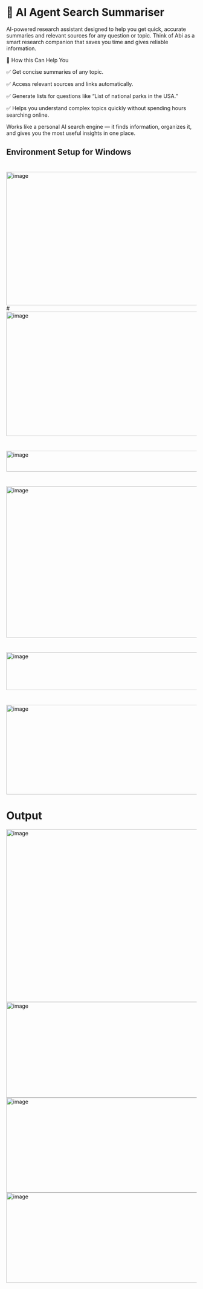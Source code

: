 # 🤖 AI Agent Search Summariser 

AI-powered research assistant designed to help you get quick, accurate summaries and relevant sources for any question or topic. Think of Abi as a smart research companion that saves you time and gives reliable information.

🔹 How this Can Help You

✅ Get concise summaries of any topic.

✅ Access relevant sources and links automatically.

✅ Generate lists for questions like “List of national parks in the USA.”

✅ Helps you understand complex topics quickly without spending hours searching online.

Works like a personal AI search engine — it finds information, organizes it, and gives you the most useful insights in one place.


## Environment Setup for Windows 

#
<img width="699" height="353" alt="image" src="https://github.com/user-attachments/assets/3716dbea-c387-43bd-89b1-6fd4b69d3156" />
#

<img width="778" height="329" alt="image" src="https://github.com/user-attachments/assets/359a208c-caf5-4e65-9337-bc85014f27d2" />

#

<img width="1019" height="55" alt="image" src="https://github.com/user-attachments/assets/51ade13d-e058-4647-9831-68b363e8827d" />

#

<img width="1841" height="400" alt="image" src="https://github.com/user-attachments/assets/ece1b0a7-785e-4ead-8301-cebc926d1c78" />

#

<img width="945" height="100" alt="image" src="https://github.com/user-attachments/assets/3503cce3-e7ec-44bf-9d37-83df5233b312" />

#

<img width="665" height="237" alt="image" src="https://github.com/user-attachments/assets/c7c5e7a8-c846-4e46-8882-5f821e9e0fbd" />


# Output
<img width="975" height="457" alt="image" src="https://github.com/user-attachments/assets/9ea410d9-7cd6-432d-a104-d1634d7ae878" />


<img width="975" height="253" alt="image" src="https://github.com/user-attachments/assets/d335abc9-b46b-4009-820a-61d5ea9b7bf5" />


<img width="975" height="251" alt="image" src="https://github.com/user-attachments/assets/82540016-fad3-4277-9105-9748213a5eb7" />


<img width="975" height="239" alt="image" src="https://github.com/user-attachments/assets/8dc6d1d6-0b25-4747-b668-edda9e42af73" />

 

 


 

